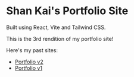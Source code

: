 # Shan Kai's Portfolio Site

Built using React, Vite and Tailwind CSS.

This is the 3rd rendition of my portfolio site!

Here's my past sites:
- [Portfolio v2](https://shankai-v2.netlify.app)
- [Portfolio v1](https://shankaikai.github.io)
